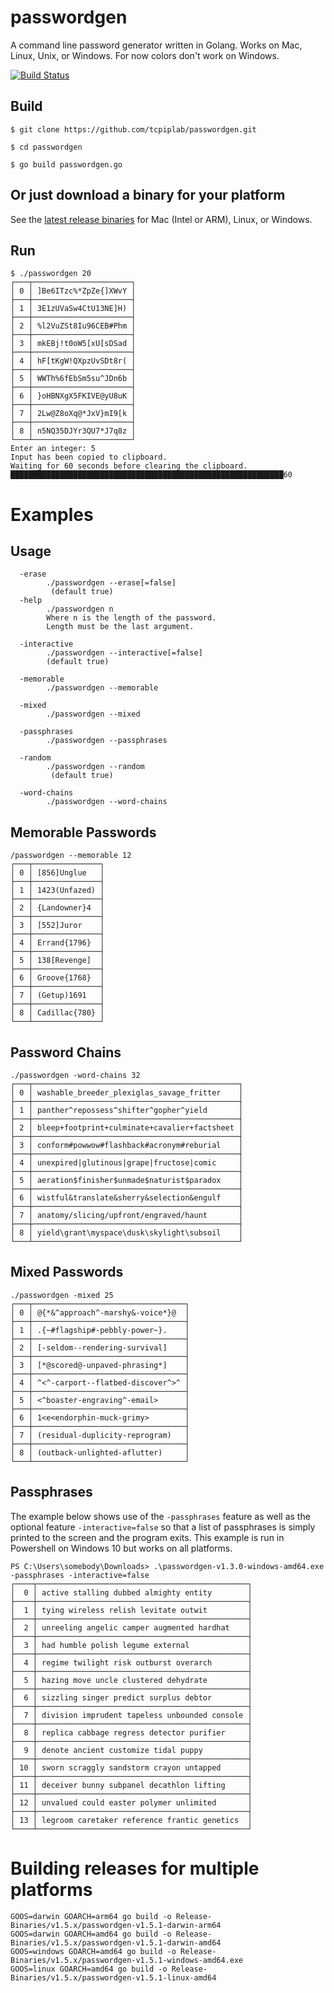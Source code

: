 # passwordgen

A command line password generator written in Golang. Works on Mac, Linux, Unix, or Windows. For now colors don't work on Windows.

[![Build Status](https://github.com/tcpiplab/passwordgen/actions/workflows/go.yml/badge.svg)](https://github.com/tcpiplab/passwordgen/actions)

## Build

```shell
$ git clone https://github.com/tcpiplab/passwordgen.git

$ cd passwordgen

$ go build passwordgen.go
```

## Or just download a binary for your platform

See the [latest release binaries](https://github.com/tcpiplab/passwordgen/releases/latest) for Mac (Intel or ARM), Linux, or Windows.

## Run

```shell
$ ./passwordgen 20
┌───┬──────────────────────┐
│ 0 │ ]Be6ITzc%*ZpZe{]XWvY │
├───┼──────────────────────┤
│ 1 │ 3E1zUVaSw4CtU13NE]H) │
├───┼──────────────────────┤
│ 2 │ %l2VuZSt8Iu96CEB#Phm │
├───┼──────────────────────┤
│ 3 │ mkEBj!t0oW5[xU[sDSad │
├───┼──────────────────────┤
│ 4 │ hF[tKgW!QXpzUvSDt8r( │
├───┼──────────────────────┤
│ 5 │ WWTh%6fEbSm5su^JDn6b │
├───┼──────────────────────┤
│ 6 │ }oHBNXgX5FKIVE@yU8uK │
├───┼──────────────────────┤
│ 7 │ 2Lw@Z8oXq@*JxV}mI9[k │
├───┼──────────────────────┤
│ 8 │ n5NQ35DJYr3QU7*J7q8z │
└───┴──────────────────────┘
Enter an integer: 5
Input has been copied to clipboard.
Waiting for 60 seconds before clearing the clipboard.
█████████████████████████████████████████████████████████████60
```

# Examples

## Usage

```shell
  -erase
        ./passwordgen --erase[=false]
         (default true)
  -help
        ./passwordgen n
        Where n is the length of the password.
        Length must be the last argument.
        
  -interactive
        ./passwordgen --interactive[=false]
        (default true)

  -memorable
        ./passwordgen --memorable

  -mixed
        ./passwordgen --mixed
        
  -passphrases
        ./passwordgen --passphrases
        
  -random
        ./passwordgen --random
         (default true)
         
  -word-chains
        ./passwordgen --word-chains
```

## Memorable Passwords

```shell
/passwordgen --memorable 12
┌───┬───────────────┐
│ 0 │ [856]Unglue   │
├───┼───────────────┤
│ 1 │ 1423(Unfazed) │
├───┼───────────────┤
│ 2 │ {Landowner}4  │
├───┼───────────────┤
│ 3 │ [552]Juror    │
├───┼───────────────┤
│ 4 │ Errand{1796}  │
├───┼───────────────┤
│ 5 │ 138[Revenge]  │
├───┼───────────────┤
│ 6 │ Groove{1768}  │
├───┼───────────────┤
│ 7 │ (Getup)1691   │
├───┼───────────────┤
│ 8 │ Cadillac{780} │
└───┴───────────────┘
```


## Password Chains

```shell
./passwordgen -word-chains 32
┌───┬──────────────────────────────────────────────┐
│ 0 │ washable_breeder_plexiglas_savage_fritter    │
├───┼──────────────────────────────────────────────┤
│ 1 │ panther^repossess^shifter^gopher^yield       │
├───┼──────────────────────────────────────────────┤
│ 2 │ bleep+footprint+culminate+cavalier+factsheet │
├───┼──────────────────────────────────────────────┤
│ 3 │ conform#powwow#flashback#acronym#reburial    │
├───┼──────────────────────────────────────────────┤
│ 4 │ unexpired|glutinous|grape|fructose|comic     │
├───┼──────────────────────────────────────────────┤
│ 5 │ aeration$finisher$unmade$naturist$paradox    │
├───┼──────────────────────────────────────────────┤
│ 6 │ wistful&translate&sherry&selection&engulf    │
├───┼──────────────────────────────────────────────┤
│ 7 │ anatomy/slicing/upfront/engraved/haunt       │
├───┼──────────────────────────────────────────────┤
│ 8 │ yield\grant\myspace\dusk\skylight\subsoil    │
└───┴──────────────────────────────────────────────┘
```

## Mixed Passwords

```shell
./passwordgen -mixed 25
┌───┬──────────────────────────────────┐
│ 0 │ @{*&^approach^-marshy&-voice*}@  │
├───┼──────────────────────────────────┤
│ 1 │ .{~#flagship#-pebbly-power~}.    │
├───┼──────────────────────────────────┤
│ 2 │ [-seldom--rendering-survival]    │
├───┼──────────────────────────────────┤
│ 3 │ [*@scored@-unpaved-phrasing*]    │
├───┼──────────────────────────────────┤
│ 4 │ ^<^-carport--flatbed-discover^>^ │
├───┼──────────────────────────────────┤
│ 5 │ <^boaster-engraving^-email>      │
├───┼──────────────────────────────────┤
│ 6 │ 1<e<endorphin-muck-grimy>        │
├───┼──────────────────────────────────┤
│ 7 │ (residual-duplicity-reprogram)   │
├───┼──────────────────────────────────┤
│ 8 │ (outback-unlighted-aflutter)     │
└───┴──────────────────────────────────┘
```

## Passphrases

The example below shows use of the `-passphrases` feature as well as the optional feature `-interactive=false` so that a list of passphrases is simply printed to the screen and the program exits. This example is run in Powershell on Windows 10 but works on all platforms.

```shell
PS C:\Users\somebody\Downloads> .\passwordgen-v1.3.0-windows-amd64.exe -passphrases -interactive=false
┌────┬───────────────────────────────────────────────┐
│  0 │ active stalling dubbed almighty entity        │
├────┼───────────────────────────────────────────────┤
│  1 │ tying wireless relish levitate outwit         │
├────┼───────────────────────────────────────────────┤
│  2 │ unreeling angelic camper augmented hardhat    │
├────┼───────────────────────────────────────────────┤
│  3 │ had humble polish legume external             │
├────┼───────────────────────────────────────────────┤
│  4 │ regime twilight risk outburst overarch        │
├────┼───────────────────────────────────────────────┤
│  5 │ hazing move uncle clustered dehydrate         │
├────┼───────────────────────────────────────────────┤
│  6 │ sizzling singer predict surplus debtor        │
├────┼───────────────────────────────────────────────┤
│  7 │ division imprudent tapeless unbounded console │
├────┼───────────────────────────────────────────────┤
│  8 │ replica cabbage regress detector purifier     │
├────┼───────────────────────────────────────────────┤
│  9 │ denote ancient customize tidal puppy          │
├────┼───────────────────────────────────────────────┤
│ 10 │ sworn scraggly sandstorm crayon untapped      │
├────┼───────────────────────────────────────────────┤
│ 11 │ deceiver bunny subpanel decathlon lifting     │
├────┼───────────────────────────────────────────────┤
│ 12 │ unvalued could easter polymer unlimited       │
├────┼───────────────────────────────────────────────┤
│ 13 │ legroom caretaker reference frantic genetics  │
└────┴───────────────────────────────────────────────┘
```

# Building releases for multiple platforms

```shell
GOOS=darwin GOARCH=arm64 go build -o Release-Binaries/v1.5.x/passwordgen-v1.5.1-darwin-arm64
GOOS=darwin GOARCH=amd64 go build -o Release-Binaries/v1.5.x/passwordgen-v1.5.1-darwin-amd64
GOOS=windows GOARCH=amd64 go build -o Release-Binaries/v1.5.x/passwordgen-v1.5.1-windows-amd64.exe
GOOS=linux GOARCH=amd64 go build -o Release-Binaries/v1.5.x/passwordgen-v1.5.1-linux-amd64
```